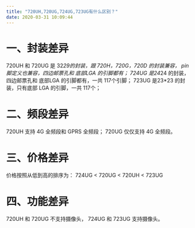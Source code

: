 ```yaml
---
title: "720UH,720UG,724UG,723UG有什么区别？"
date: 2020-03-31 10:09:44
---
```


# 一、封装差异
720UH 和 720UG 是 32*29的封装，跟 720H，720G，720D 的封装兼容， pin脚定义也兼容，四边邮票孔和 底部LGA 的引脚都有；
724UG 是24*24 的封装，四边邮票孔和 底部LGA 的引脚都有，一共 117个引脚；
723UG 是23*23 的封装，只有底部 LGA 的引脚，一共 117个；

# 二、频段差异
720UH 支持 4G 全频段和 GPRS 全频段；
720UG 仅仅支持 4G 全频段。

# 三、价格差异
价格按照从低到高的排序为： 724UG < 720UG < 720UH < 723UG

# 四、功能差异
720UH 和 720UG 不支持摄像头， 724UG 和 723UG 支持摄像头。
